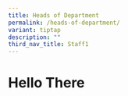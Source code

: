 ```yaml
---
title: Heads of Department
permalink: /heads-of-department/
variant: tiptap
description: ""
third_nav_title: Staff1
---
```

<h1>Hello There </h1>
<p></p>